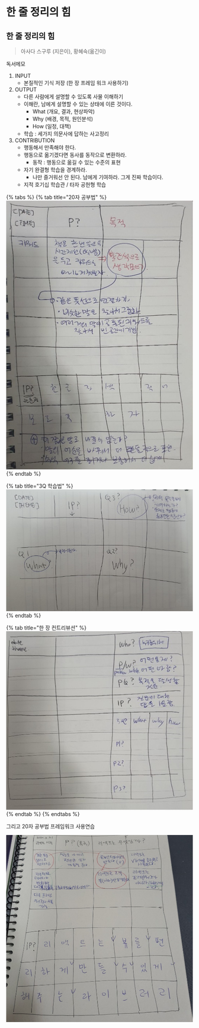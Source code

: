 # 한 줄 정리의 힘

## 한 줄 정리의 힘

> 아사다 스구루 \(지은이\), 황혜숙\(옮긴이\)

독서메모

1. INPUT
   * 본질적인 기식 저장 \(한 장 프레임 워크 사용하기\)
2. OUTPUT
   * 다른 사람에게 설명할 수 있도록 사물 이해하기
   * 이해란, 남에게 설명할 수 있는 상태에 이른 것이다.
     * What \(개요, 결과, 현상파악\)
     * Why \(배경, 목적, 원인분석\)
     * How \(일정, 대책\)
   * 학습 : 세가지 의문사에 답하는 사고정리
3. CONTRIBUTION
   * 행동해서 만족해야 한다.
   * 행동으로 옮기겠다면 동사를 동작으로 변환하라.
     * 동작 : 행동으로 옮길 수 있는 수준의 표현
   * 자기 완결형 학습을 경계하라.
     * 나만 즐거워선 안 된다. 남에게 기여하라. 그게 진짜 학습이다.
   * 지적 호기십 학습관 / 타자 공헌형 학습

{% tabs %}
{% tab title="20자 공부법" %}
![20&#xC790; &#xACF5;&#xBD80;&#xBC95; &#xD504;&#xB808;&#xC784;&#xC6CC;&#xD06C;](../../.gitbook/assets/image.png)
{% endtab %}

{% tab title="3Q 학습법" %}
![3Q &#xD559;&#xC2B5;&#xBC95;](../../.gitbook/assets/image%20%286%29.png)
{% endtab %}

{% tab title="한 장 컨트리뷰션" %}
![&#xD55C; &#xC7A5; &#xCEE8;&#xD2B8;&#xB9AC;&#xBDF0;&#xC158; &#xD559;&#xC2B5;&#xBC95;](../../.gitbook/assets/image%20%281%29.png)
{% endtab %}
{% endtabs %}

그리고 20자 공부법 프레임워크 사용연습

![&#xB9AC;&#xC561;&#xD2B8;&#xB97C; &#xD55C; &#xC904;&#xB85C;](../../.gitbook/assets/image%20%288%29.png)

